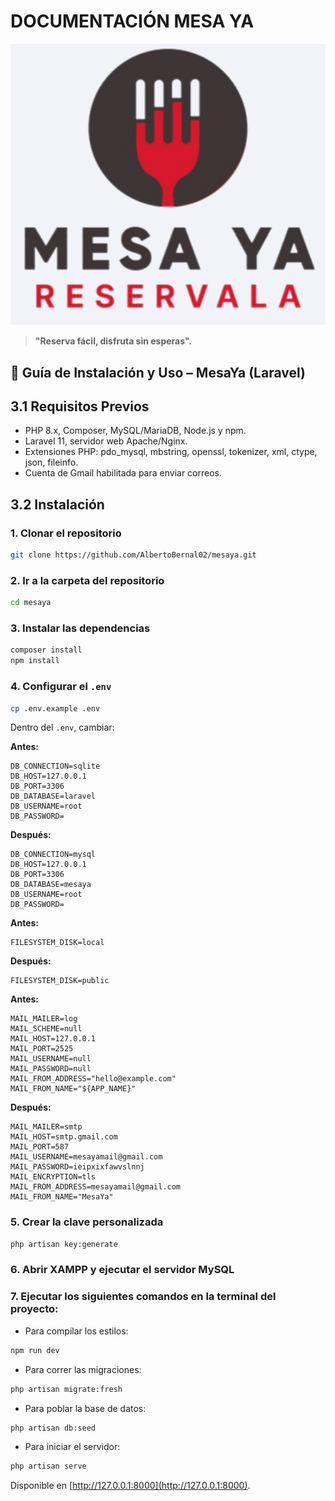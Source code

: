 # **DOCUMENTACIÓN MESA YA**

![Encabezado](assets/logomesaya.png)

> **"Reserva fácil, disfruta sin esperas".**

## 📌 **Guía de Instalación y Uso – MesaYa (Laravel)**

## 3.1 Requisitos Previos
- PHP 8.x, Composer, MySQL/MariaDB, Node.js y npm.
- Laravel 11, servidor web Apache/Nginx.
- Extensiones PHP: pdo_mysql, mbstring, openssl, tokenizer, xml, ctype, json, fileinfo.
- Cuenta de Gmail habilitada para enviar correos.

## 3.2 Instalación

### 1. Clonar el repositorio
```bash
git clone https://github.com/AlbertoBernal02/mesaya.git
```

### 2. Ir a la carpeta del repositorio
```bash
cd mesaya
```

### 3. Instalar las dependencias
```bash
composer install
npm install
```

### 4. Configurar el `.env`
```bash
cp .env.example .env
```

Dentro del `.env`, cambiar:

**Antes:**
```env
DB_CONNECTION=sqlite
DB_HOST=127.0.0.1
DB_PORT=3306
DB_DATABASE=laravel
DB_USERNAME=root
DB_PASSWORD=
```

**Después:**
```env
DB_CONNECTION=mysql
DB_HOST=127.0.0.1
DB_PORT=3306
DB_DATABASE=mesaya
DB_USERNAME=root
DB_PASSWORD=
```

**Antes:**
```env
FILESYSTEM_DISK=local
```

**Después:**
```env
FILESYSTEM_DISK=public
```

**Antes:**
```env
MAIL_MAILER=log
MAIL_SCHEME=null
MAIL_HOST=127.0.0.1
MAIL_PORT=2525
MAIL_USERNAME=null
MAIL_PASSWORD=null
MAIL_FROM_ADDRESS="hello@example.com"
MAIL_FROM_NAME="${APP_NAME}"
```

**Después:**
```env
MAIL_MAILER=smtp
MAIL_HOST=smtp.gmail.com
MAIL_PORT=587
MAIL_USERNAME=mesayamail@gmail.com
MAIL_PASSWORD=ieipxixfawvslnnj
MAIL_ENCRYPTION=tls
MAIL_FROM_ADDRESS=mesayamail@gmail.com
MAIL_FROM_NAME="MesaYa"
```

### 5. Crear la clave personalizada
```bash
php artisan key:generate
```

### 6. Abrir XAMPP y ejecutar el servidor MySQL

### 7. Ejecutar los siguientes comandos en la terminal del proyecto:

- Para compilar los estilos:
```bash
npm run dev
```

- Para correr las migraciones:
```bash
php artisan migrate:fresh
```

- Para poblar la base de datos:
```bash
php artisan db:seed
```

- Para iniciar el servidor:
```bash
php artisan serve
```

Disponible en [http://127.0.0.1:8000](http://127.0.0.1:8000).
